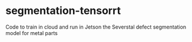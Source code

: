# segmentation-tensorrt
Code to train in cloud and run in Jetson the Severstal defect segmentation model for metal parts 
